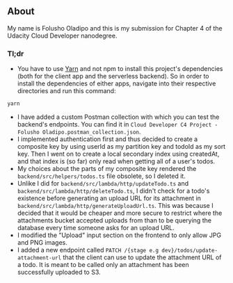 ## About
My name is Folusho Oladipo and this is my submission for Chapter 4 of the Udacity Cloud Developer nanodegree.

### Tl;dr
- You have to use [Yarn](https://yarnpkg.com/) and not npm to install this project's dependencies (both for the client app and the serverless backend). So in order to install the dependencies of either apps, navigate into their respective directories and run this command:
```bash
yarn
```
- I have added a custom Postman collection with which you can test the backend's endpoints. You can find it in `Cloud Developer C4 Project - Folusho Oladipo.postman_collection.json`.
- I implemented authentication first and thus decided to create a composite key by using userId as my partition key and todoId as my sort key. Then I went on to create a local secondary index using createdAt, and that index is (so far) only read when getting all of a user's todos.
- My choices about the parts of my composite key rendered the `backend/src/helpers/todos.ts` file obsolete, so I deleted it.
- Unlike I did for `backend/src/lambda/http/updateTodo.ts` and `backend/src/lambda/http/deleteTodo.ts`, I didn't check for a todo's existence before generating an upload URL for its attachment in `backend/src/lambda/http/generateUploadUrl.ts`. This was because I decided that it would be cheaper and more secure to restrict where the attachments bucket accepted uploads from than to be querying the database every time someone asks for an upload URL.
- I modified the "Upload" input section on the frontend to only allow JPG and PNG images.
- I added a new endpoint called `PATCH /{stage e.g dev}/todos/update-attachment-url` that the client can use to update the attachment URL of a todo. It is meant to be called only an attachment has been successfully uploaded to S3.
